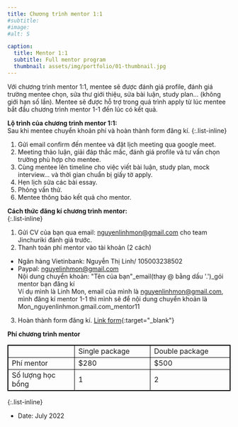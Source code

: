 ```yaml
---
title: Chương trình mentor 1:1
#subtitle: 
#image: 
#alt: S  

caption:
  title: Mentor 1:1
  subtitle: Full mentor program
  thumbnail: assets/img/portfolio/01-thumbnail.jpg
---
```

Với chương trình mentor 1:1, mentee sẽ được đánh giá profile, đánh giá trường mentee chọn, sửa thư giới thiệu, sửa bài luận, study plan... (không giới hạn số lần). Mentee sẽ được hỗ trợ trong quá trình apply từ lúc mentee bắt đầu chương trình mentor 1-1 đến lúc có kết quả. 

**Lộ trình của chương trình mentor 1:1:** 
<br />Sau khi mentee chuyển khoản phí và hoàn thành form đăng kí. 
{:.list-inline}
1. Gửi email confirm đến mentee và đặt lịch meeting qua google meet.
2. Meeting thảo luận, giải đáp thắc mắc, đánh giá profile và tư vấn chọn trường phù hợp cho mentee.
3. Cùng mentee lên timeline cho việc viết bài luận, study plan, mock interview... và thời gian chuẩn bị giấy tờ apply.
4. Hẹn lịch sửa các bài essay.
5. Phỏng vấn thử.
6. Mentee thông báo kết quả cho mentor. 

**Cách thức đăng kí chương trình mentor:**  
{:.list-inline}
1. Gửi CV của bạn qua email: nguyenlinhmon@gmail.com cho team Jinchuriki đánh giá trước.
2. Thanh toán phí mentor vào tài khoản (2 cách)
- Ngân hàng Vietinbank: Nguyễn Thị Linh/ 105003238502
- Paypal: nguyelinhmon@gmail.com
<br />Nội dung chuyển khoản: "Tên của bạn"_email(thay @ bằng dấu '.')_gói mentor bạn đăng kí
<br />Ví dụ mình là Linh Mon, email của mình là nguyenlinhmon@gmail.com, mình đăng kí mentor 1-1 thì mình sẽ để nội dung chuyển khoản là Mon_nguyenlinhmon.gmail.com_mentor11
3. Hoàn thành form đăng kí. [Link form](https://forms.gle/vb5613wWEQbNrDnU6){:target="_blank"}

<style>
table, th, td {
  border:1px solid black;
  font-size: 1rem; 
}
</style>
**Phí chương trình mentor**
<table style="width: 100%">
  <tr>
    <td style="width: 30%"> </td>
    <td>Single package</td>
    <td>Double package</td>
  </tr>
  <tr>
    <td>Phí mentor</td>
    <td>$280</td>
    <td>$500</td>
  </tr>
  <tr>
    <td>Số lượng học bổng</td>
    <td>1</td>
    <td>2</td>
  </tr>
  
</table>

{:.list-inline}
- Date: July 2022




